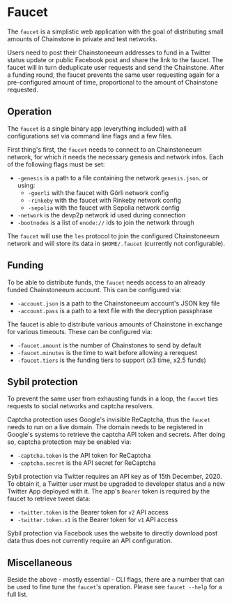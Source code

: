 # Faucet

The `faucet` is a simplistic web application with the goal of distributing small amounts of Chainstone in private and test networks.

Users need to post their Chainstoneeum addresses to fund in a Twitter status update or public Facebook post and share the link to the faucet. The faucet will in turn deduplicate user requests and send the Chainstone. After a funding round, the faucet prevents the same user requesting again for a pre-configured amount of time, proportional to the amount of Chainstone requested.

## Operation

The `faucet` is a single binary app (everything included) with all configurations set via command line flags and a few files.

First thing's first, the `faucet` needs to connect to an Chainstoneeum network, for which it needs the necessary genesis and network infos. Each of the following flags must be set:

- `-genesis` is a path to a file containing the network `genesis.json`. or using:
  - `-goerli` with the faucet with Görli network config
  - `-rinkeby` with the faucet with Rinkeby network config
  - `-sepolia` with the faucet with Sepolia network config
- `-network` is the devp2p network id used during connection
- `-bootnodes` is a list of `enode://` ids to join the network through

The `faucet` will use the `les` protocol to join the configured Chainstoneeum network and will store its data in `$HOME/.faucet` (currently not configurable).

## Funding

To be able to distribute funds, the `faucet` needs access to an already funded Chainstoneeum account. This can be configured via:

- `-account.json` is a path to the Chainstoneeum account's JSON key file
- `-account.pass` is a path to a text file with the decryption passphrase

The faucet is able to distribute various amounts of Chainstone in exchange for various timeouts. These can be configured via:

- `-faucet.amount` is the number of Chainstones to send by default
- `-faucet.minutes` is the time to wait before allowing a rerequest
- `-faucet.tiers` is the funding tiers to support  (x3 time, x2.5 funds)

## Sybil protection

To prevent the same user from exhausting funds in a loop, the `faucet` ties requests to social networks and captcha resolvers.

Captcha protection uses Google's invisible ReCaptcha, thus the `faucet` needs to run on a live domain. The domain needs to be registered in Google's systems to retrieve the captcha API token and secrets. After doing so, captcha protection may be enabled via:

- `-captcha.token` is the API token for ReCaptcha
- `-captcha.secret` is the API secret for ReCaptcha

Sybil protection via Twitter requires an API key as of 15th December, 2020. To obtain it, a Twitter user must be upgraded to developer status and a new Twitter App deployed with it. The app's `Bearer` token is required by the faucet to retrieve tweet data:

- `-twitter.token` is the Bearer token for `v2` API access
- `-twitter.token.v1` is the Bearer token for `v1` API access

Sybil protection via Facebook uses the website to directly download post data thus does not currently require an API configuration. 

## Miscellaneous

Beside the above - mostly essential - CLI flags, there are a number that can be used to fine tune the `faucet`'s operation. Please see `faucet --help` for a full list.